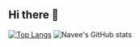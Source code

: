 ## Hi there 👋

<!--
**Naveenkumar30838/Naveenkumar30838** is a ✨ _special_ ✨ repository because its `README.md` (this file) appears on your GitHub profile.

Here are some ideas to get you started:

- 🔭 I’m currently working on ...
- 🌱 I’m currently learning ...
- 👯 I’m looking to collaborate on ...
- 🤔 I’m looking for help with ...
- 💬 Ask me about ...
- 📫 How to reach me: ...
- 😄 Pronouns: ...
- ⚡ Fun fact: ...
-->
[![Top Langs](https://github-readme-stats.vercel.app/api/top-langs/?username=naveenkumar30838&layout=donut)](https://github.com/naveenkumar30838/github-readme-stats)
![Navee's GitHub stats](https://github-readme-stats.vercel.app/api?username=naveenkumar30838&show_icons=true&theme=radical)
